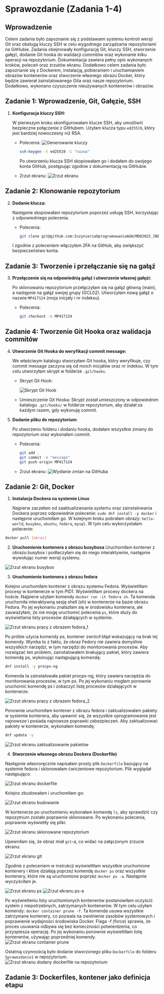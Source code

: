 # Sprawozdanie (Zadania 1-4)

## Wprowadzenie

Celem zadania było zapoznanie się z podstawami systemu kontroli wersji Git oraz obsługą kluczy SSH w celu wygodnego zarządzania repozytoriami na GitHubie. Zadania obejmowały konfigurację Git, kluczy SSH, stworzenie gałęzi, dodanie Git hooka do walidacji commitów oraz wykonanie kilku operacji na repozytorium. Dokumentacja zawiera pełny opis wykonanych kroków, poleceń oraz zrzutów ekranu. Dodatkowo celem zadania było zapoznanie się z Dockerem, instalacją, pobieraniem i uruchamianiem obrazów kontenerów oraz stworzenie własnego obrazu Docker, który będzie zawierał zainstalowanego Gita oraz nasze repozytorium. Dodatkowo, wykonano czyszczenie nieużywanych kontenerów i obrazów.


## Zadanie 1: Wprowadzenie, Git, Gałęzie, SSH

1. **Konfiguracja kluczy SSH:**

   W pierwszym kroku skonfigurowałam klucze SSH, aby umożliwić bezpieczne połączenie z GitHubem. Użyłam klucza typu `ed25519`, który jest bardziej nowoczesny niż RSA.


   - Polecenia:
     ![Generowanie kluczy](https://github.com/InzynieriaOprogramowaniaAGH/MDO2025_INO/blob/MP417124/INO/GCL02/MP417124/Sprawozdanie1/Screenshots/Screenshot%202025-03-15%20at%204.19.21%E2%80%AFPM.png)
   
     ```bash
     ssh-keygen -t ed25519 -C "nazwa"
     ```
     Po utworzeniu klucza SSH skopiowałam go i dodałam do swojego konta GitHub, postępując zgodnie z dokumentacją na GitHubie.

   - Zrzut ekranu:
     ![Zrzut ekranu](https://github.com/InzynieriaOprogramowaniaAGH/MDO2025_INO/blob/MP417124/INO/GCL02/MP417124/Sprawozdanie1/Screenshots/Screenshot%202025-03-15%20at%204.27.12%E2%80%AFPM.png)

## Zadanie 2: Klonowanie repozytorium

2. **Dodanie klucza:**

   Następnie skopiowałam repozytorium poporzez usługę SSH, korzystając z odpowiedniego polecenia. 
   - Polecenia:
     ```bash
     git clone git@github.com:InzynieriaOprogramowaniaAGH/MDO2025_INO.git
     ```
   I zgodnie z poleceniem włączyłam 2FA na GitHub, aby zwiększyć bezpieczeństwo konta.
   
## Zadanie 3: Tworzenie i przełączanie się na gałąź

3. **Przełączenie się na odpowiednią gałąź i utworzenie własnej gałęzi:**

   Po sklonowaniu repozytorium przełączyłam się na gałąź główną (main), a następnie na gałąź swojej grupy (GCL02). Utworzyłam nową gałąź o nazwie `MP417124` (moja inicjały i nr indeksu).

   - Polecenia:
     ```bash
     git checkout -b MP417124
     ```

## Zadanie 4: Tworzenie Git Hooka oraz walidacja commitów

4. **Utworzenie Git Hooka do weryfikacji commit message:**

   We właściwym katalogu stworzyłam Git hooka, który weryfikuje, czy commit message zaczyna się od moich inicjałów oraz nr indeksu. W tym celu utworzyłam skrypt w folderze `.git/hooks`.

   - Skrypt Git Hook:
   
     ![Skrypt Git Hook](https://github.com/InzynieriaOprogramowaniaAGH/MDO2025_INO/blob/MP417124/INO/GCL02/MP417124/Sprawozdanie1/Screenshots/Screenshot%202025-03-15%20at%204.31.45%E2%80%AFPM.png)
     

   - Umieszczenie Git Hooka:
     Skrypt został umieszczony w odpowiednim katalogu `.git/hooks/` w folderze repozytorium, aby działał za każdym razem, gdy wykonuję commit.

6. **Dodanie pliku do repozytorium:**

   Po utworzeniu folderu i dodaniu hooka, dodałam wszystkie zmiany do repozytorium oraz wykonałam commit.

   - Polecenia:
     ```bash
     git add .
     git commit -m "message"
     git push origin MP417124
     ```

   - Zrzut ekranu:
     ![Wysłanie zmian na GitHuba](https://github.com/InzynieriaOprogramowaniaAGH/MDO2025_INO/blob/MP417124/INO/GCL02/MP417124/Sprawozdanie1/Screenshots/Screenshot%202025-03-15%20at%205.03.45%E2%80%AFPM.png)


## Zadanie 2: Git, Docker

1. **Instalacja Dockera na systemie Linux**

   Najpierw zaczełam od zaaktualizwoania systemu oraz zainstalowania Dockera poprzez odpowiednie polecenie: `sudo dnf install -y docker` i następnie uruchomiłam go. W kolejnym kroku pobrałam obrazy: `hello-world`, `busybox`, `ubuntu`, `fedora`, `mysql`. W tym celu wykorzystałam polecenie:

```bash
docker pull [obraz]
```

2. **Uruchomienie kontenera z obrazu busyboxa**
Uruchomiłam kontener z obrazu busybox i podłaczyłam się do niego interaktywnie, następnie wywołując numer wersji systemu.

![Zrzut ekranu busybox](https://github.com/InzynieriaOprogramowaniaAGH/MDO2025_INO/blob/MP417124/INO/GCL02/MP417124/Sprawozdanie1/Screenshots/Screenshot%202025-03-15%20at%207.21.19%E2%80%AFPM.png)

3. **Uruchomienie kontenera z obrazu fedora**

Kolejno uruchomiłam kontener z obrazu systemu Fedora. Wyświetliłam procesy w kontenerze w tym PID1. Wyświetliłam procesy dockera na hoście. Najpierw użyłam komendy `docker run -it fedora sh`. Ta komenda uruchomiła interaktywną sesję shell (sh) w kontenerze na bazie obrazu Fedora. Po jej wykonaniu znalazłam się w środowisku kontenera, ale zauważyłam, że nie mogę uruchomić polecenia `ps`, które służy do wyświetlania listy procesów działających w systemie.

![Zrzut ekranu pracy z obrazem fedora_1](https://github.com/InzynieriaOprogramowaniaAGH/MDO2025_INO/blob/MP417124/INO/GCL02/MP417124/Sprawozdanie1/Screenshots/Screenshot%202025-03-15%20at%207.28.55%E2%80%AFPM.png)

Po próbie użycia komendy ps, kontener zwrócił błąd wskazujący na brak tej komendy. Wynika to z faktu, że obraz Fedory nie zawiera domyślnie wszystkich narzędzi, w tym narzędzi do monitorowania procesów. Aby rozwiązać ten problem, zainstalowałem brakujący pakiet, który zawiera komendę ps, wykonując następującą komendę:

```bash
dnf install -y procps-ng
```
Komenda ta zainstalowała pakiet procps-ng, który zawiera narzędzia do monitorowania procesów, w tym ps. Po jej wykonaniu mogłam ponownie uruchomić komendę ps i zobaczyć listę procesów działających w kontenerze.

![Zrzut ekranu pracy z obrazem fedora_2](https://github.com/InzynieriaOprogramowaniaAGH/MDO2025_INO/blob/MP417124/INO/GCL02/MP417124/Sprawozdanie1/Screenshots/Screenshot%202025-03-15%20at%207.28.43%E2%80%AFPM.png)

Ponownie uruchomiłam kontener z obrazu fedora i zaktualizowałam pakiety w systemie kontenera, aby upewnić się, że wszystkie oprogramowanie jest najnowsze i posiada najnowsze poprawki zabezpieczeń. Aby zaktualizować pakiety w kontenerze, wykonałam komendę:

```bash
dnf update -y
```

![Zrzut ekranu zaktualizowanie pakietów](https://github.com/InzynieriaOprogramowaniaAGH/MDO2025_INO/blob/MP417124/INO/GCL02/MP417124/Sprawozdanie1/Screenshots/Screenshot%202025-03-15%20at%207.30.44%E2%80%AFPM.png)

4. **Stworzenie własnego obrazu Dockera (Dockerfile)**

Następnie własnoręcznie napisałam prosty plik `Dockerfile` bazujący na systemie fedora i sklonowałam ćwiczeniowe repozytorium.
Plik wyglądał następująco:

![Zrzut ekranu dockerfile](https://github.com/InzynieriaOprogramowaniaAGH/MDO2025_INO/blob/MP417124/INO/GCL02/MP417124/Sprawozdanie1/Screenshots/Screenshot%202025-03-15%20at%207.35.46%E2%80%AFPM.png)

Kolejno zbudowałam i uruchomiłam go:

![Zrzut ekranu budowanie](https://github.com/InzynieriaOprogramowaniaAGH/MDO2025_INO/blob/MP417124/INO/GCL02/MP417124/Sprawozdanie1/Screenshots/Screenshot%202025-03-15%20at%207.37.33%E2%80%AFPM.png)

W kontenerze po uruchomieniu wykonałam komendę `ls`, aby sprawdzić czy repozytrium zostało poprawnie sklonowane. Po wykonaniu polecenia, poprawnie wyświetiły się pliki:

![Zrzut ekranu sklonowane repozytorium](https://github.com/InzynieriaOprogramowaniaAGH/MDO2025_INO/blob/MP417124/INO/GCL02/MP417124/Sprawozdanie1/Screenshots/Screenshot%202025-03-15%20at%207.49.27%E2%80%AFPM.png)

Upewniłam się, że obraz miał `git`-a, co widać na załączonym zrzucie ekranu:

![Zrzut ekranu git](https://github.com/InzynieriaOprogramowaniaAGH/MDO2025_INO/blob/MP417124/INO/GCL02/MP417124/Sprawozdanie1/Screenshots/Screenshot%202025-03-15%20at%207.50.50%E2%80%AFPM.png)

Zgodnie z poleceniem w instrukcji wyświetliłam wszystkie uruchomione kontenery i które działają poprzez komendę `docker ps` oraz wszystkie kontenery, które nie są uruchomione poprzez `docker ps -a`. Następnie wyczyściłam je.

![Zrzut ekranu ps](https://github.com/InzynieriaOprogramowaniaAGH/MDO2025_INO/blob/MP417124/INO/GCL02/MP417124/Sprawozdanie1/Screenshots/Screenshot%202025-03-15%20at%207.55.26%E2%80%AFPM.png)
![Zrzut ekranu ps-a](https://github.com/InzynieriaOprogramowaniaAGH/MDO2025_INO/blob/MP417124/INO/GCL02/MP417124/Sprawozdanie1/Screenshots/Screenshot%202025-03-15%20at%207.52.55%E2%80%AFPM.png)

Po wyświetleniu listy uruchomionych kontenerów postanowiłam oczyścić system z niepotrzebnych, zatrzymanych kontenerów. W tym celu użyłam komendy: `docker container prune -f`. Ta komenda usuwa wszystkie zatrzymane kontenery, co pozwala na zwolnienie zasobów systemowych i poprawienie wydajności środowiska Docker. Flaga -f (force) sprawia, że proces usuwania odbywa się bez konieczności potwierdzenia, co przyspiesza operację. Po jej wykonaniu ponownie wyświetliłam listę kontenerów, używając poprzedniej komendy.
![Zrzut ekranu container prune](https://github.com/InzynieriaOprogramowaniaAGH/MDO2025_INO/blob/MP417124/INO/GCL02/MP417124/Sprawozdanie1/Screenshots/Screenshot%202025-03-15%20at%207.57.42%E2%80%AFPM.png)

Ostatnią czynnością było dodanie stworzonego pliku `Dockerfile` do folderu `Sprawozdanie1` w repozytorium.
![Zrzut ekranu dodany dockerfile na repozytorium](https://github.com/InzynieriaOprogramowaniaAGH/MDO2025_INO/blob/MP417124/INO/GCL02/MP417124/Sprawozdanie1/Screenshots/Screenshot%202025-03-15%20at%207.59.30%E2%80%AFPM.png)


## Zadanie 3: Dockerfiles, kontener jako definicja etapu
